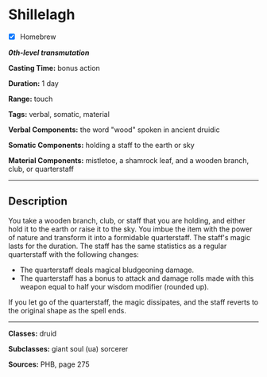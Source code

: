 # Shillelagh

- [x] Homebrew

***0th-level transmutation***

**Casting Time:** bonus action

**Duration:** 1 day

**Range:** touch

**Tags:** verbal, somatic, material

**Verbal Components:** the word "wood" spoken in ancient druidic

**Somatic Components:** holding a staff to the earth or sky

**Material Components:** mistletoe, a shamrock leaf, and a wooden branch, club, or quarterstaff

---

## Description
You take a wooden branch, club, or staff that you are holding, and either hold it to the earth or raise it to the sky. You imbue the item with the power of nature and transform it into a formidable quarterstaff. The staff's magic lasts for the duration. The staff has the same statistics as a regular quarterstaff with the following changes:
- The quarterstaff deals magical bludgeoning damage.
- The quarterstaff has a bonus to attack and damage rolls made with this weapon equal to half your wisdom modifier (rounded up).

If you let go of the quarterstaff, the magic dissipates, and the staff reverts to the original shape as the spell ends.

---

**Classes:** druid

**Subclasses:** giant soul (ua) sorcerer

**Sources:** PHB, page 275

